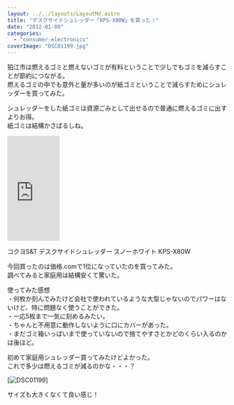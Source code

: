 ```yaml
---
layout: ../../layouts/LayoutMd.astro
title: "デスクサイドシュレッダー「KPS-X80W」を買った！"
date: "2012-01-09"
categories: 
  - "consumer-electronics"
coverImage: "DSC01199.jpg"
---
```


狛江市は燃えるゴミと燃えないゴミが有料ということで少しでもゴミを減らすことが節約につながる。  
燃えるゴミの中でも意外と量が多いのが紙ゴミということで減らすためにシュレッダーを買ってみた。

シュレッダーをした紙ゴミは資源ごみとして出せるので普通に燃えるゴミに出すよりお得。  
紙ゴミは結構かさばるしね。

<iframe style="width: 120px; height: 240px;" src="http://rcm-jp.amazon.co.jp/e/cm?lt1=_blank&amp;bc1=000000&amp;IS2=1&amp;bg1=FFFFFF&amp;fc1=000000&amp;lc1=0000FF&amp;t=mizuka123-22&amp;o=9&amp;p=8&amp;l=as4&amp;m=amazon&amp;f=ifr&amp;ref=ss_til&amp;asins=B001MSQWJC" frameborder="0" marginwidth="0" marginheight="0" scrolling="no" width="320" height="240"></iframe>

コクヨS&T デスクサイドシュレッダー <RELISH> スノーホワイト KPS-X80W

今回買ったのは価格.comで1位になっていたのを買ってみた。  
調べてみると家庭用は結構安くて驚いた。

使ってみた感想  
・何枚か刻んでみたけど会社で使われているような大型じゃないのでパワーはないけど、特に問題なく使うことができた。  
・一応5枚まで一気に刻めるみたい。  
・ちゃんと不用意に動作しないように口にカバーがあった。  
・まだゴミ箱いっぱいまで使っていないので捨てやすさとかどのくらい入るのかは後ほど。

初めて家庭用シュレッダー買ってみたけどよかった。  
これで多少は燃えるゴミが減るのかな・・・？

[![](/wp/images/DSC01199.jpg "DSC01199")]

サイズも大きくなくて良い感じ！
